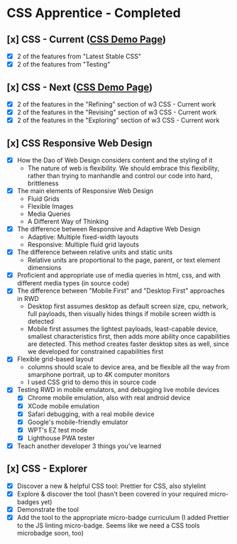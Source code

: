 # CSS Apprentice - Completed

## [x] CSS - Current ([CSS Demo Page](current.html))
- [x] 2 of the features from "Latest Stable CSS"
- [x] 2 of the features from "Testing"

## [x] CSS - Next ([CSS Demo Page](current.html))
- [x] 2 of the features in the "Refining" section of w3 CSS - Current work
- [x] 2 of the features in the "Revising" section of w3 CSS - Current work
- [x] 2 of the features in the "Exploring" section of w3 CSS - Current work

## [x] CSS Responsive Web Design
- [x] How the Dao of Web Design considers content and the styling of it
	- The nature of web is flexibility. We should embrace this flexibility, rather than trying to manhandle and control our code into hard, brittleness
- [x] The main elements of Responsive Web Design
	- Fluid Grids
	- Flexible Images
	- Media Queries
	- A Different Way of Thinking
- [x] The difference between Responsive and Adaptive Web Design
	- Adaptive: Multiple fixed-width layouts
	- Responsive: Multiple fluid grid layouts
- [x] The difference between relative units and static units
	- Relative units are proportional to the page, parent, or text element dimensions
- [x] Proficient and appropriate use of media queries in html, css, and with different media types (in source code)
- [x] The difference between "Mobile First" and "Desktop First" approaches in RWD
	- Desktop first assumes desktop as default screen size, cpu, network, full payloads, then visually hides things if mobile screen width is detected
	- Mobile first assumes the lightest payloads, least-capable device, smallest characteristics first, then adds more ability once capabilities are detected. This method creates faster desktop sites as well, since we developed for constrained capabilities first
- [x] Flexible grid-based layout
	- columns should scale to device area, and be flexible all the way from smarphone portrait, up to 4K computer monitors
	- I used CSS grid to demo this in source code
- [x] Testing RWD in mobile emulators, and debugging live mobile devices
	- [x] Chrome mobile emulation, also with real android device
	- [x] XCode mobile emulation
	- [x] Safari debugging, with a real mobile device
	- [x] Google's mobile-friendly emulator
	- [x] WPT's EZ test mode
	- [x] Lighthouse PWA tester
- [x] Teach another developer 3 things you've learned

## [x] CSS - Explorer
- [x] Discover a new & helpful CSS tool: Prettier for CSS, also stylelint
- [x] Explore & discover the tool (hasn't been covered in your required micro-badges yet)
- [x] Demonstrate the tool
- [x] Add the tool to the appropriate micro-badge curriculum (I added Prettier to the JS linting micro-badge. Seems like we need a CSS tools microbadge soon, too)

